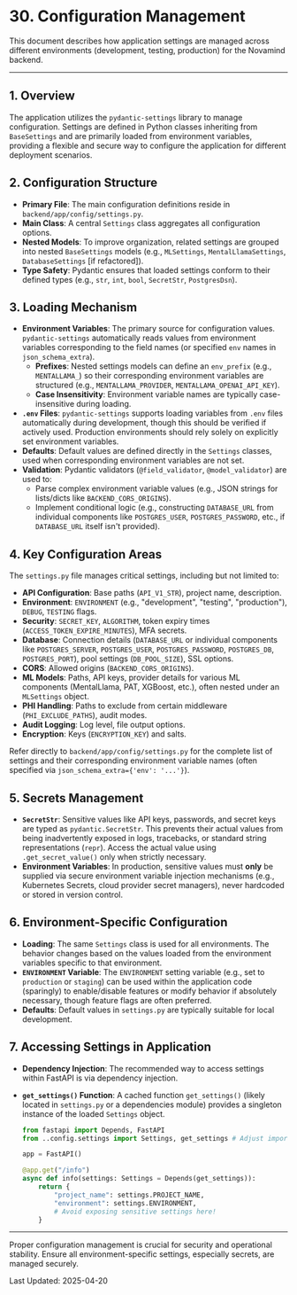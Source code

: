 # 30. Configuration Management

This document describes how application settings are managed across different environments (development, testing, production) for the Novamind backend.

---

## 1. Overview

The application utilizes the `pydantic-settings` library to manage configuration. Settings are defined in Python classes inheriting from `BaseSettings` and are primarily loaded from environment variables, providing a flexible and secure way to configure the application for different deployment scenarios.

## 2. Configuration Structure

- **Primary File**: The main configuration definitions reside in `backend/app/config/settings.py`.
- **Main Class**: A central `Settings` class aggregates all configuration options.
- **Nested Models**: To improve organization, related settings are grouped into nested `BaseSettings` models (e.g., `MLSettings`, `MentalLlamaSettings`, `DatabaseSettings` [if refactored]).
- **Type Safety**: Pydantic ensures that loaded settings conform to their defined types (e.g., `str`, `int`, `bool`, `SecretStr`, `PostgresDsn`).

## 3. Loading Mechanism

- **Environment Variables**: The primary source for configuration values. `pydantic-settings` automatically reads values from environment variables corresponding to the field names (or specified `env` names in `json_schema_extra`).
    - **Prefixes**: Nested settings models can define an `env_prefix` (e.g., `MENTALLAMA_`) so their corresponding environment variables are structured (e.g., `MENTALLAMA_PROVIDER`, `MENTALLAMA_OPENAI_API_KEY`).
    - **Case Insensitivity**: Environment variable names are typically case-insensitive during loading.
- **`.env` Files**: `pydantic-settings` supports loading variables from `.env` files automatically during development, though this should be verified if actively used. Production environments should rely solely on explicitly set environment variables.
- **Defaults**: Default values are defined directly in the `Settings` classes, used when corresponding environment variables are not set.
- **Validation**: Pydantic validators (`@field_validator`, `@model_validator`) are used to:
    - Parse complex environment variable values (e.g., JSON strings for lists/dicts like `BACKEND_CORS_ORIGINS`).
    - Implement conditional logic (e.g., constructing `DATABASE_URL` from individual components like `POSTGRES_USER`, `POSTGRES_PASSWORD`, etc., if `DATABASE_URL` itself isn't provided).

## 4. Key Configuration Areas

The `settings.py` file manages critical settings, including but not limited to:

- **API Configuration**: Base paths (`API_V1_STR`), project name, description.
- **Environment**: `ENVIRONMENT` (e.g., "development", "testing", "production"), `DEBUG`, `TESTING` flags.
- **Security**: `SECRET_KEY`, `ALGORITHM`, token expiry times (`ACCESS_TOKEN_EXPIRE_MINUTES`), MFA secrets.
- **Database**: Connection details (`DATABASE_URL` or individual components like `POSTGRES_SERVER`, `POSTGRES_USER`, `POSTGRES_PASSWORD`, `POSTGRES_DB`, `POSTGRES_PORT`), pool settings (`DB_POOL_SIZE`), SSL options.
- **CORS**: Allowed origins (`BACKEND_CORS_ORIGINS`).
- **ML Models**: Paths, API keys, provider details for various ML components (MentalLlama, PAT, XGBoost, etc.), often nested under an `MLSettings` object.
- **PHI Handling**: Paths to exclude from certain middleware (`PHI_EXCLUDE_PATHS`), audit modes.
- **Audit Logging**: Log level, file output options.
- **Encryption**: Keys (`ENCRYPTION_KEY`) and salts.

Refer directly to `backend/app/config/settings.py` for the complete list of settings and their corresponding environment variable names (often specified via `json_schema_extra={'env': '...'}`).

## 5. Secrets Management

- **`SecretStr`**: Sensitive values like API keys, passwords, and secret keys are typed as `pydantic.SecretStr`. This prevents their actual values from being inadvertently exposed in logs, tracebacks, or standard string representations (`repr`). Access the actual value using `.get_secret_value()` only when strictly necessary.
- **Environment Variables**: In production, sensitive values must **only** be supplied via secure environment variable injection mechanisms (e.g., Kubernetes Secrets, cloud provider secret managers), never hardcoded or stored in version control.

## 6. Environment-Specific Configuration

- **Loading**: The same `Settings` class is used for all environments. The behavior changes based on the values loaded from the environment variables specific to that environment.
- **`ENVIRONMENT` Variable**: The `ENVIRONMENT` setting variable (e.g., set to `production` or `staging`) can be used within the application code (sparingly) to enable/disable features or modify behavior if absolutely necessary, though feature flags are often preferred.
- **Defaults**: Default values in `settings.py` are typically suitable for local development.

## 7. Accessing Settings in Application

- **Dependency Injection**: The recommended way to access settings within FastAPI is via dependency injection.
- **`get_settings()` Function**: A cached function `get_settings()` (likely located in `settings.py` or a dependencies module) provides a singleton instance of the loaded `Settings` object.

  ```python
  from fastapi import Depends, FastAPI
  from ..config.settings import Settings, get_settings # Adjust import path

  app = FastAPI()

  @app.get("/info")
  async def info(settings: Settings = Depends(get_settings)):
      return {
          "project_name": settings.PROJECT_NAME,
          "environment": settings.ENVIRONMENT,
          # Avoid exposing sensitive settings here!
      }
  ```

---

Proper configuration management is crucial for security and operational stability. Ensure all environment-specific settings, especially secrets, are managed securely.

Last Updated: 2025-04-20
